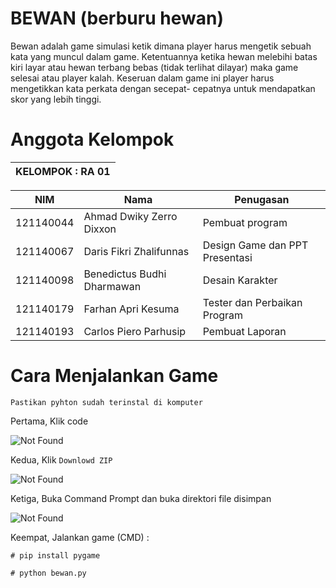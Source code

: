 # BEWAN  (berburu hewan)
Bewan adalah game simulasi ketik dimana player harus mengetik sebuah kata yang
muncul dalam game. Ketentuannya ketika hewan melebihi batas kiri layar atau 
hewan terbang bebas (tidak terlihat dilayar) maka game selesai atau player kalah.
Keseruan dalam game ini player harus mengetikkan kata perkata dengan secepat-
cepatnya untuk mendapatkan skor yang lebih tinggi.


# Anggota Kelompok

| KELOMPOK : RA 01 |
| ---------------- |

|    NIM    |              Nama            |         Penugasan              |
| --------- | ---------------------------- | ------------------------------ |
| 121140044 | Ahmad Dwiky Zerro Dixxon     | Pembuat program                |
| 121140067 | Daris Fikri Zhalifunnas      | Design Game dan PPT Presentasi |
| 121140098 | Benedictus Budhi Dharmawan   | Desain Karakter                |
| 121140179 | Farhan Apri Kesuma           | Tester dan Perbaikan Program   |
| 121140193 | Carlos Piero Parhusip        | Pembuat Laporan                |


# Cara Menjalankan Game

`Pastikan pyhton sudah terinstal di komputer`


Pertama, Klik code

![Not Found](https://github.com/1wikii/BEWAN-berburu-hewan-/blob/main/img/download.png)

Kedua, Klik `Downlowd ZIP`

![Not Found](https://github.com/1wikii/BEWAN-berburu-hewan-/blob/main/img/download-klik.png)


Ketiga, Buka Command Prompt dan buka direktori file disimpan 

![Not Found](https://github.com/1wikii/BEWAN-berburu-hewan-/blob/main/img/direktori.png)


Keempat, Jalankan game (CMD) : 

```
# pip install pygame

# python bewan.py
```



 

